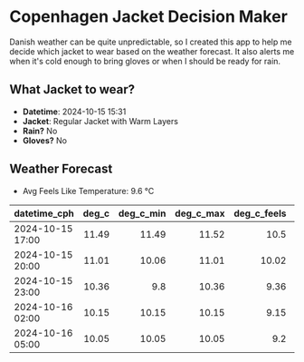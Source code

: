 
# Copenhagen Jacket Decision Maker

Danish weather can be quite unpredictable, so I created this app to help me decide which jacket to wear based on the weather forecast. 
It also alerts me when it's cold enough to bring gloves or when I should be ready for rain.

## What Jacket to wear?

- **Datetime**: 2024-10-15 15:31
- **Jacket**: Regular Jacket with Warm Layers
- **Rain?** No
- **Gloves?** No

## Weather Forecast
- Avg Feels Like Temperature: 9.6 °C

| datetime_cph     |   deg_c |   deg_c_min |   deg_c_max |   deg_c_feels | weather   | wind   | rain   |
|:-----------------|--------:|------------:|------------:|--------------:|:----------|:-------|:-------|
| 2024-10-15 17:00 |   11.49 |       11.49 |       11.52 |         10.5  | Clouds    | Low    | None   |
| 2024-10-15 20:00 |   11.01 |       10.06 |       11.01 |         10.02 | Clouds    | Low    | None   |
| 2024-10-15 23:00 |   10.36 |        9.8  |       10.36 |          9.36 | Clouds    | Low    | None   |
| 2024-10-16 02:00 |   10.15 |       10.15 |       10.15 |          9.15 | Clear     | Low    | None   |
| 2024-10-16 05:00 |   10.05 |       10.05 |       10.05 |          9.2  | Clouds    | Low    | None   |
        
